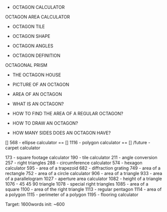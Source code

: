 - OCTAGON CALCULATOR

OCTAGON AREA CALCULATOR

- OCTAGON TILE

- OCTAGON SHAPE

- OCTAGON ANGLES

- OCTAGON DEFINITION

OCTAGONAL PRISM

- THE OCTAGON HOUSE

- PICTURE OF AN OCTAGON

- AREA OF AN OCTAGON

- WHAT IS AN OCTAGON?

- HOW TO FIND THE AREA OF A REGULAR OCTAGON?

- HOW TO DRAW AN OCTAGON?

- HOW MANY SIDES DOES AN OCTAGON HAVE?


[] 568 - ellipse calculator
== [] 1116 - polygon calculator
== [] /future - carpet calculator


173 - square footage calculator
190 - tile calculator
211 - angle conversion
257 - right triangles
288 - circumference calculator
574 - hexagon calculator
595 - area of a trapezoid
682 - diffraction grating
749 - area of a rectangle
752 - area of a circle calculator
906 - area of a triangle
933 - area of a parallelogram
1027 - aperture area calculator
1082 - height of a triangle
1076 - 45 45 90 triangle
1078 - special right triangles
1085 - area of a square
1100 - area of the right triangle
1113 - regular pentagon
1114 - area of a polygon
1115 - perimeter of a polygon
1195 - flooring calculator

Target: 1600words
init: ~600
